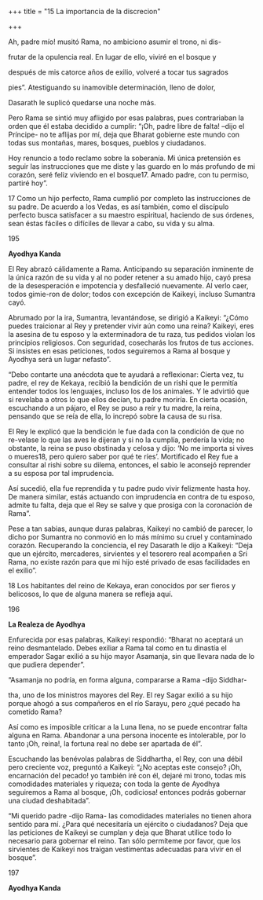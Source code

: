 +++
title = "15 La importancia de la discrecion"

+++

Ah, padre mío\! musitó Rama, no ambiciono asumir el trono, ni dis-

frutar de la opulencia real. En lugar de ello, viviré en el bosque y 

después de mis catorce años de exilio, volveré a tocar tus sagrados 

pies”. Atestiguando su inamovible determinación, lleno de dolor, 

Dasarath le suplicó quedarse una noche más. 

Pero Rama se sintió muy afligido por esas palabras, pues contrariaban la orden que él estaba decidido a cumplir: “¡Oh, padre libre de falta\! –dijo el Príncipe- no te aflijas por mí, deja que Bharat gobierne este mundo con todas sus montañas, mares, bosques, pueblos y ciudadanos. 

Hoy renuncio a todo reclamo sobre la soberanía. Mi única pretensión es seguir las instrucciones que me diste y las guardo en lo más profundo de mi corazón, seré feliz viviendo en el bosque17. Amado padre, con tu permiso, partiré hoy”. 

17 Como un hijo perfecto, Rama cumplió por completo las instrucciones de su padre. De acuerdo a los Vedas, es así también, como el discípulo perfecto busca satisfacer a su maestro espiritual, haciendo de sus órdenes, sean éstas fáciles o difíciles de llevar a cabo, su vida y su alma. 

195

**Ayodhya Kanda**

El Rey abrazó cálidamente a Rama. Anticipando su separación inminente de la única razón de su vida y al no poder retener a su amado hijo, cayó presa de la desesperación e impotencia y desfalleció nuevamente. Al verlo caer, todos gimie-ron de dolor; todos con excepción de Kaikeyi, incluso Sumantra cayó. 

Abrumado por la ira, Sumantra, levantándose, se dirigió a Kaikeyi: “¿Cómo puedes traicionar al Rey y pretender vivir aún como una reina? Kaikeyi, eres la asesina de tu esposo y la exterminadora de tu raza, tus pedidos violan los principios religiosos. Con seguridad, cosecharás los frutos de tus acciones. Si insistes en esas peticiones, todos seguiremos a Rama al bosque y Ayodhya será un lugar nefasto”. 

“Debo contarte una anécdota que te ayudará a reflexionar: Cierta vez, tu padre, el rey de Kekaya, recibió la bendición de un rishi que le permitía entender todos los lenguajes, incluso los de los animales. Y le advirtió que si revelaba a otros lo que ellos decían, tu padre moriría. En cierta ocasión, escuchando a un pájaro, el Rey se puso a reír y tu madre, la reina, pensando que se reía de ella, lo increpó sobre la causa de su risa. 

El Rey le explicó que la bendición le fue dada con la condición de que no re-velase lo que las aves le dijeran y si no la cumplía, perdería la vida; no obstante, la reina se puso obstinada y celosa y dijo: ‘No me importa si vives o mueres18, pero quiero saber por qué te ríes’. Mortificado el Rey fue a consultar al rishi sobre su dilema, entonces, el sabio le aconsejó reprender a su esposa por tal imprudencia. 

Así sucedió, ella fue reprendida y tu padre pudo vivir felizmente hasta hoy. De manera similar, estás actuando con imprudencia en contra de tu esposo, admite tu falta, deja que el Rey se salve y que prosiga con la coronación de Rama”. 

Pese a tan sabias, aunque duras palabras, Kaikeyi no cambió de parecer, lo dicho por Sumantra no conmovió en lo más mínimo su cruel y contaminado corazón. Recuperando la conciencia, el rey Dasarath le dijo a Kaikeyi: “Deja que un ejército, mercaderes, sirvientes y el tesorero real acompañen a Sri Rama, no existe razón para que mi hijo esté privado de esas facilidades en el exilio”. 

18 Los habitantes del reino de Kekaya, eran conocidos por ser fieros y belicosos, lo que de alguna manera se refleja aquí. 

196

**La Realeza de Ayodhya**

Enfurecida por esas palabras, Kaikeyi respondió: “Bharat no aceptará un reino desmantelado. Debes exiliar a Rama tal como en tu dinastía el emperador Sagar exilió a su hijo mayor Asamanja, sin que llevara nada de lo que pudiera depender”. 

“Asamanja no podría, en forma alguna, compararse a Rama -dijo Siddhar-

tha, uno de los ministros mayores del Rey. El rey Sagar exilió a su hijo porque ahogó a sus compañeros en el río Sarayu, pero ¿qué pecado ha cometido Rama? 

Así como es imposible criticar a la Luna llena, no se puede encontrar falta alguna en Rama. Abandonar a una persona inocente es intolerable, por lo tanto ¡Oh, reina\!, la fortuna real no debe ser apartada de él”. 

Escuchando las benévolas palabras de Siddhartha, el Rey, con una débil pero creciente voz, preguntó a Kaikeyi: “¿No aceptas este consejo? ¡Oh, encarnación del pecado\! yo también iré con él, dejaré mi trono, todas mis comodidades materiales y riqueza; con toda la gente de Ayodhya seguiremos a Rama al bosque, ¡Oh, codiciosa\! entonces podrás gobernar una ciudad deshabitada”. 

“Mi querido padre -dijo Rama- las comodidades materiales no tienen ahora sentido para mí. ¿Para qué necesitaría un ejército o ciudadanos? Deja que las peticiones de Kaikeyi se cumplan y deja que Bharat utilice todo lo necesario para gobernar el reino. Tan sólo permíteme por favor, que los sirvientes de Kaikeyi nos traigan vestimentas adecuadas para vivir en el bosque”. 

197

**Ayodhya Kanda**
